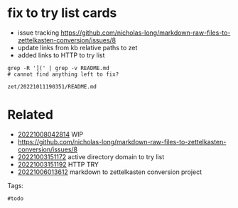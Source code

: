 # fix to try list cards

- issue tracking https://github.com/nicholas-long/markdown-raw-files-to-zettelkasten-conversion/issues/8
- update links from kb relative paths to zet
- added links to HTTP to try list

```
grep -R '](' | grep -v README.md
# cannot find anything left to fix?
```

` zet/20221011190351/README.md `

# Related

- [20221008042814](/zet/20221008042814/README.md) WIP
- https://github.com/nicholas-long/markdown-raw-files-to-zettelkasten-conversion/issues/8
- [20221003151172](/zet/20221003151172/README.md) active directory domain to try list
- [20221003151192](/zet/20221003151192/README.md) HTTP TRY
- [20221006013612](/zet/20221006013612/README.md) markdown to zettelkasten conversion project

Tags:

    #todo
